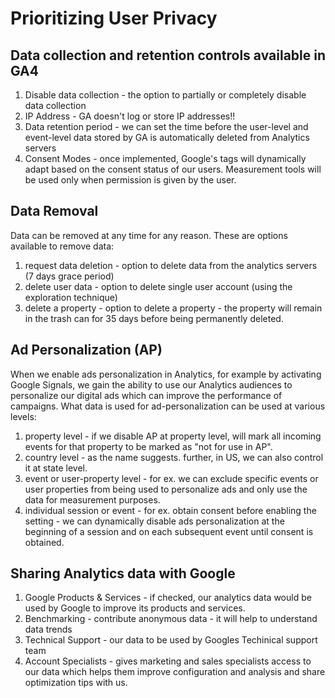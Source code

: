 # Prioritizing User Privacy 

## Data collection and retention controls available in GA4
1. Disable data collection - the option to partially or completely disable data collection
1. IP Address - GA doesn't log or store IP addresses!!
1. Data retention period - we can set the time before the user-level and event-level data stored by GA is automatically deleted from Analytics servers
1. Consent Modes - once implemented, Google's tags will dynamically adapt based on the consent status of our users.  Measurement tools will be used only when permission is given by the user.

## Data Removal
Data can be removed at any time for any reason. These are options available to remove data:
1. request data deletion - option to delete data from the analytics servers (7 days grace period)
1. delete user data - option to delete single user account (using the exploration technique)
1. delete a property -  option to delete a property - the property will remain in the trash can for 35 days before being permanently deleted.

## Ad Personalization (AP)
When we enable ads personalization in Analytics, for example by activating Google Signals, we gain the ability to use our Analytics audiences to personalize our digital ads which can improve the performance of campaigns. 
What data is used for ad-personalization can be used at various levels:
1. property level - if we disable AP at property level, will mark all incoming events for that property to be marked as "not for use in AP".
1. country level - as the name suggests.  further, in US, we can also control it at state level.
1. event or user-property level -  for ex. we can exclude specific events or user properties from being used to personalize ads and only use the data for measurement purposes.
1. individual session or event - for ex. obtain consent before enabling the setting - we can dynamically disable ads personalization at the beginning of a session and on each subsequent event until consent is obtained.

## Sharing Analytics data with Google
1. Google Products & Services - if checked, our analytics data would be used by Google to improve its products and services.
1. Benchmarking - contribute anonymous data - it will help to understand data trends
1. Technical Support - our data to be used by Googles Techinical support team
1. Account Specialists - gives marketing and sales specialists access to our data which helps them improve configuration and analysis and share optimization tips with us.





